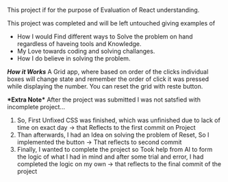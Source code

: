 This project if for the purpose of Evaluation of React understanding.

This project was completed and will be left untouched giving examples of

- How I would Find different ways to Solve the problem on hand regardless of haveing tools and Knowledge.
- My Love towards coding and solving challanges.
- How I do believe in solving the problem.

**_How it Works_**
A Grid app, where based on order of the clicks individual boxes will change state and remember the order of click it was pressed while displaying the number. You can reset the grid with reste button.

**\***Extra Note**\***
After the project was submitted I was not satsfied with incomplete project...

1. So, First Unfixed CSS was finished, which was unfinished due to lack of time on exact day -> that Reflects to the first commit on Project
2. Than afterwards, I had an Idea on solving the problem of Reset, So I implemented the button -> That reflects to second commit
3. Finally, I wanted to complete the project so Took help from AI to form the logic of what I had in mind and after some trial and error, I had completed the logic on my own -> that reflects to the final commit of the project
